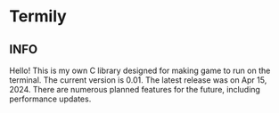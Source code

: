 # Termily

## INFO

Hello! This is my own C library designed for making game to run on the terminal. The current version is 0.01. The latest release was on Apr 15, 2024. There are numerous planned features for the future, including performance updates.
